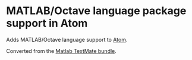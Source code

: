 # MATLAB/Octave language package support in Atom

Adds MATLAB/Octave language support to [Atom](https://atom.io).

Converted from the [Matlab TextMate bundle](https://github.com/textmate/matlab.tmbundle).
